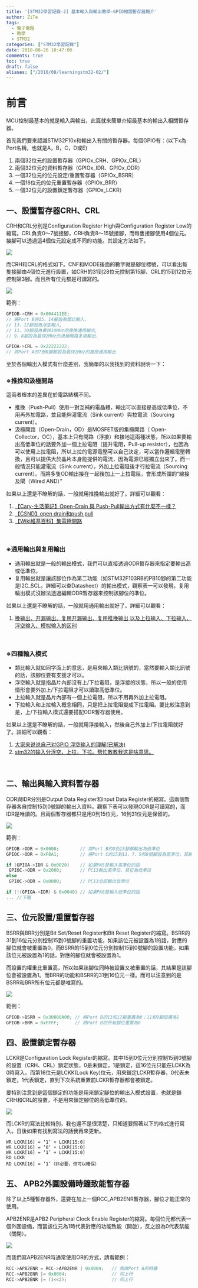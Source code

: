 ```yaml
---
title: '[STM32學習記錄-2] 基本輸入與輸出教學-GPIO相關暫存器簡介'
author: ZiTe
tags:
  - 電子電路
  - 教學
  - STM32
categories: ["STM32學習記錄"]
date: 2018-08-26 10:47:00
comments: true
toc: true
draft: false
aliases: ["/2018/08/learningstm32-02/"]
---
```

# 前言

MCU控制最基本的就是輸入與輸出，此篇就來簡單介紹最基本的輸出入相關暫存器。

首先我們要來認識STM32F10x和輸出入有關的暫存器。每個GPIO有：(以下x為Port名稱，也就是A，B，C，D或E)

1.  兩個32位元的設置暫存器（GPIOx\_CRH、GPIOx\_CRL）
2.  兩個32位元的資料暫存器（GPIOx\_IDR、GPIOx\_ODR）
3.  一個32位元的位元設定/重置暫存器（GPIOx\_BSRR）
4.  一個16位元的位元重置暫存器（GPIOx\_BRR）
5.  一個32位元的設置鎖定暫存器（GPIOx\_LCKR）

<!--more-->

## 一、設置暫存器CRH、CRL

CRH和CRL分別是Configuration Register High與Configuration Register Low的縮寫。CRL負責0～7號接腳，CRH負責8～15號接腳，而每隻接腳使用4個位元。接腳可以透過這4個位元設定成不同的功能。其設定方法如下。

![](https://1.bp.blogspot.com/-uqsaxcbFSxI/XolLhLiIU4I/AAAAAAAACCM/3zvpEceOBNEFJDV4o_pEFGgD_fQvsA_3gCKgBGAsYHg/s1600/GPIO-CRH%2526CRL%25E8%25A8%25AD%25E7%25BD%25AE%25E8%25A1%25A8.png)

而CRH和CRL的格式如下。CNF和MODE後面的數字就是腳位標號，可以看出每隻接腳由4個位元進行設置，如CRH的31到28位元控制第15腳、CRL的15到12位元控制第3腳。而且所有位元都是可讀寫的。

![](https://1.bp.blogspot.com/-OvB2rTtC9Nk/XolLhKSs6RI/AAAAAAAACCM/VqlwJqk-awIACdKWboZmscLIfZkZ9dNKgCKgBGAsYHg/s1600/GPIO-CRH%2526CRL%25E6%25A0%25BC%25E5%25BC%258F.png)

範例：
```c
GPIOB->CRH = 0x004411EE;
// 將Port B的15、14腳設為類比輸入,
// 13、12腳設為浮空輸入,
// 11、10腳設為最快10MHz的推挽通用輸出,
// 9、8腳設為最快2MHz的汲極開路复用輸出.

GPIOA->CRL = 0x22222222;
// 將Port A的7到0腳都設為最快2MHz的推挽通用輸出
```

至於各個輸出入模式有什麼差別，我簡單的以我找到的資料說明一下：

### ※推挽和汲極開路
這兩者根本的差異在於電路結構不同。

*   推挽（Push-Pull）使用一對互補的電晶體，輸出可以直接是高或低準位，不用再外加電路，並且能夠灌電流（Sink current）與拉電流（Sourcing current）。
*   汲極開路（Open-Drain，OD）是MOSFET版的集極開路（ Open-Collector，OC），基本上只有開路（浮接）和接地這兩種狀態，所以如果要輸出高低準位的話要外加一個上拉電阻（提升電阻，Pull-up resistor），也因為可以使用上拉電阻，所以上拉的電源電壓可以自己決定，可以當作邏輯電壓轉換，且可以提供大於晶片本身能提供的電流，因為電源已經獨立出來了。而一般情況只能灌電流（Sink current），外加上拉電阻後才行拉電流（Sourcing current）。而將多隻OD輸出接在一起後加上一上拉電阻，會形成所謂的“線接及閘（Wired AND）”

如果以上還是不瞭解的話，一般就用推挽輸出就好了。詳細可以觀看：

1.  [【Cary-生活筆記】Open-Drain 與 Push-Pull輸出方式有什麼不一樣？](http://cary1120.blogspot.com/2013/11/open-drain-push-pull.html)
2.  [【CSND】open drain和push pull](https://blog.csdn.net/tanli20090506/article/details/77450905)
3.  [【Wiki維基百科】集電極開路](https://zh.wikipedia.org/wiki/%E9%9B%86%E7%94%B5%E6%9E%81%E5%BC%80%E8%B7%AF)

<br/>

### ※通用輸出與复用輸出

*   通用輸出就是一般的輸出模式，我們可以直接透過ODR暫存器來指定要輸出高或低準位。
*   复用輸出就是讓該腳位作為第二功能（如STM32F103RB的PB10腳的第二功能是I2C\_SCL。詳細可以查Datasheet）的輸出模式，觀察表一可以發現，复用輸出模式沒辦法透過編輯ODR暫存器來控制該腳位的準位。

如果以上還是不瞭解的話，一般就用通用輸出就好了。詳細可以觀看：

1.  [挽输出、开漏输出、复用开漏输出、复用推挽输出 以及上拉输入、下拉输入、浮空输入、模拟输入的区别](http://www.voidcn.com/article/p-ktxryirx-wh.html)

<br/>

### ※四種輸入模式

*   類比輸入就如同字面上的意思，是用來輸入類比訊號的，當然要輸入類比訊號的話，該腳位要有支援才可以。
*   浮空輸入就是指晶片內部沒有上/下拉電阻，是浮接的狀態，所以一般的使用情形會要外加上/下拉電阻才可以讀取高低準位。
*   上拉輸入就是晶片內部有一個上拉電阻，所以不用再外加上拉電阻。
*   下拉輸入和上拉輸入概念相同，只是把上拉電阻變成下拉電阻。要比較注意到是，上/下拉輸入模式還要搭配ODR暫存器使用。

如果以上還是不瞭解的話，一般就用浮接輸入，然後自己外加上/下拉電阻就好了。詳細可以觀看：

1.  [大家来说说自己对GPIO 浮空输入的理解(已解决)](http://www.openedv.com/thread-424-1-1.html)
2.  [stm32的输入分浮空，上拉，下拉。帮忙教教我这是啥意思。](https://zhidao.baidu.com/question/307988354.html)

<br/>

## 二、輸出與輸入資料暫存器

ODR與IDR分別是Output Data Register和Input Data Register的縮寫。這兩個暫存器各自控制15到0號腳的輸出入資料。觀察下表可以發現ODR是可讀寫的，而IDR是唯讀的。且兩個暫存器都只是用0到15位元，16到31位元是保留的。

![](https://1.bp.blogspot.com/-UFXiYnrLcm4/XolLhJuTyUI/AAAAAAAACCM/Els8A0-NYpsOUOOCiaIQrqIDgFN-G295ACKgBGAsYHg/s1600/GPIO-ODR%2526IDR%25E6%25A0%25BC%25E5%25BC%258F.png)

範例：
```c
GPIOB->ODR = 0x0000;        // 將Port B的0到15腳都輸出為低準位
GPIOC->ODR = 0xF8A1;        // 將Port C的15到11、7、5和0號腳設為高準位，其餘為低準位

if (GPIOA->IDR & 0x0020)    // 如果PA5是輸入高準位的話
 GPIOC->ODR = 0x2000;       // PC13輸出高準位，其它為低準位
else
 GPIOC->ODR = 0x0000;       // PC13全部輸出低準位

if (!(GPIOA->IDR) & 0x0040) // 如果PA6是輸入低準位的話
... //下略
```

## 三、位元設置/重置暫存器

BSRR與BRR分別是Bit Set/Reset Register和Bit Reset Register的縮寫。BSRR的31到16位元分別控制15到0號腳的重置功能，如果該位元被設置為1的話，對應的腳位就會被重置為0。而BSRR的15到0位元分別控制15到0號腳的設置功能，如果該位元被設置為1的話，對應的腳位就會被設置為1。

而設置的權重比重置高，所以如果該腳位同時被設置又被重置的話，其結果是該腳位會被設置為1。而BRR的功能和BSRR的31到16位元一樣。而可以注意到的是BSRR和BRR所有位元都是唯寫的。

![](https://1.bp.blogspot.com/-HYrFu6BpE3c/XolLhPIl9JI/AAAAAAAACCM/98YJgXUP7PI-YvRQKj1d-SY8BemUmMxuACKgBGAsYHg/s1600/GPIO-BSRR%2526BRR%25E6%25A0%25BC%25E5%25BC%258F.png)

範例：
```c
GPIOB->BSRR = 0x30000A00; // 將Port B的13和12腳重置為0；11和9腳設置為1
GPIOB->BRR = 0xFFFF;      // 將Port B的所有腳位重置為0
```

## 四、設置鎖定暫存器

LCKR是Configuration Lock Register的縮寫。其中15到0位元分別控制15到0號腳的設置（CRH、CRL）鎖定狀態，0是未鎖定，1是鎖定，這16位元只能在LCKK為0時寫入。而第16位元是LCKK(Lock Key)位元，用來鎖定LCKR暫存器，0代表未鎖定，1代表鎖定，直到下次系統重置前LCKR暫存器都會被鎖定。

要特別注意到是這個鎖定的功能是用來鎖定腳位的輸出入模式設置，也就是鎖CRH和CRL的設置，不是用來鎖定腳位的高低準位的。

![](https://1.bp.blogspot.com/-bj3GEPz87D0/XolLhLa9QZI/AAAAAAAACCM/u6pZxLoBFUgg83pv-yWZLAc0kgSqt36dgCKgBGAsYHg/s1600/GPIO-LCKR%25E6%25A0%25BC%25E5%25BC%258F.png)

而LCKR的寫法比較特別，我也還不是很清楚，只知道要照著以下的格式進行寫入。日後如果有找到寫法的話我再來更新。

```
WR LCKR[16] = ‘1’ + LCKR[15:0]
WR LCKR[16] = ‘0’ + LCKR[15:0]
WR LCKR[16] = ‘1’ + LCKR[15:0]
RD LCKR
RD LCKR[16] = ‘1’（非必要，但可以確保）
```

## 五、 APB2外圍設備時鐘致能暫存器

除了以上5種暫存器外，還要在加上一個RCC\_APB2ENR暫存器，腳位才能正常的使用。

APB2ENR是APB2 Peripheral Clock Enable Register的縮寫。每個位元都代表一個外圍設備，而當該位元為1時代表對應的功能致能（開啟），反之設為0代表禁能（關閉）。

![](https://1.bp.blogspot.com/--JWiz_-VUOg/XolLhAERcnI/AAAAAAAACCM/y4oAc9VRbWolR4LntmFY7_ybyVi5vvyvACKgBGAsYHg/s1600/GPIO-APB2ENR%25E6%25A0%25BC%25E5%25BC%258F.png)

而我們寫APB2ENR時通常使用OR的方式，請看範例：
```c
RCC->APB2ENR = RCC->APB2ENR | 0x0004;   // 開啟Port A的時鐘
RCC->APB2ENR |= 0x0004;                 // 同上行
RCC->APB2ENR |= (1<<2);                 // 同上行
```
